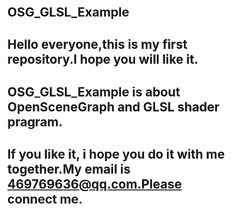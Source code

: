 #
#
# OSG_GLSL_Example
# Hello everyone,this is my first repository.I hope you will like it.
# OSG_GLSL_Example is about OpenSceneGraph and GLSL shader pragram.
# If you like it, i hope you do it with me together.My email is 469769636@qq.com.Please connect me.
# 
# 

